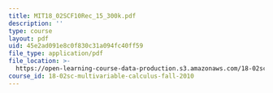 ```yaml
---
title: MIT18_02SCF10Rec_15_300k.pdf
description: ''
type: course
layout: pdf
uid: 45e2ad091e8c0f830c31a094fc40ff59
file_type: application/pdf
file_location: >-
  https://open-learning-course-data-production.s3.amazonaws.com/18-02sc-multivariable-calculus-fall-2010/45e2ad091e8c0f830c31a094fc40ff59_MIT18_02SCF10Rec_15_300k.pdf
course_id: 18-02sc-multivariable-calculus-fall-2010
---
```

